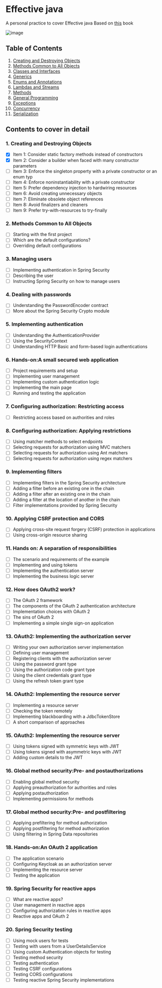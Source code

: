 # Effective java 
A personal practice to cover Effective java  Based on [this](https://www.amazon.com/Effective-Java-Joshua-Bloch/dp/0134685997) book

![image](https://images-na.ssl-images-amazon.com/images/I/41zLisPNN2L._SX376_BO1,204,203,200_.jpg)

## Table of Contents
1. [Creating and Destroying Objects](#create_distroy)
2. [Methods Common to All Objects](#methods_common)
3. [Classes and Interfaces](#classes_interfaces)
4. [Generics](#generics)
5. [Enums and Annotations](#enums_annotations)
6. [Lambdas and Streams](#lambdas_streams)
7. [Methods](#methos)
8. [General Programming](#general_programming)
9. [Exceptions](#exceptions)
10. [Concurrency](#concurrency)
11. [Serialization](#serialization)

## Contents to cover in detail
### 1. Creating and Destroying Objects <a name="create_distroy"></a>
- [x] Item 1: Consider static factory methods instead of constructors
- [x] Item 2: Consider a builder when faced with many constructor parameters
- [ ] Item 3: Enforce the singleton property with a private constructor or an enum typ
- [ ] Item 4: Enforce noninstantiability with a private constructor
- [ ] Item 5: Prefer dependency injection to hardwiring resources
- [ ] Item 6: Avoid creating unnecessary objects
- [ ] Item 7: Eliminate obsolete object references
- [ ] Item 8: Avoid finalizers and cleaners
- [ ] Item 9: Prefer try-with-resources to try-finally
### 2. Methods Common to All Objects <a name="hello_spring_scurity"></a>
- [ ] Starting with the first project
- [ ] Which are the default configurations?
- [ ] Overriding default configurations
### 3. Managing users  <a name="managing_users"></a>
- [ ] Implementing authentication in Spring Security
- [ ] Describing the user
- [ ] Instructing Spring Security on how to manage users
### 4. Dealing with passwords  <a name="dealing_with_passwords"></a>
- [ ] Understanding the PasswordEncoder contract 
- [ ] More about the Spring Security Crypto module 
### 5. Implementing authentication  <a name="implementing_authentication"></a>
- [ ] Understanding the AuthenticationProvider
- [ ] Using the SecurityContext
- [ ] Understanding HTTP Basic and form-based login authentications 
### 6. Hands-on:A small secured web application <a name="secured_web"></a>
- [ ] Project requirements and setup
- [ ] Implementing user management 
- [ ] Implementing custom authentication logic
- [ ] Implementing the main page 
- [ ] Running and testing the application 
### 7. Configuring authorization: Restricting access <a name="config_authorization"></a>
- [ ] Restricting access based on authorities and roles
### 8. Configuring authorization: Applying restrictions <a name="config_authorization_applying"></a>
- [ ] Using matcher methods to select endpoints 
- [ ] Selecting requests for authorization using MVC matchers 
- [ ] Selecting requests for authorization using Ant matchers
- [ ] Selecting requests for authorization using regex matchers 
### 9. Implementing filters <a name="filters"></a>
- [ ] Implementing filters in the Spring Security architecture 
- [ ] Adding a filter before an existing one in the chain 
- [ ] Adding a filter after an existing one in the chain 
- [ ] Adding a filter at the location of another in the chain 
- [ ] Filter implementations provided by Spring Security 
### 10. Applying CSRF protection and CORS <a name="CSRF_CORS"></a>
- [ ] Applying cross-site request forgery (CSRF) protection in applications  
- [ ] Using cross-origin resource sharing 
### 11. Hands on: A separation of responsibilities <a name="separation"></a>
- [ ] The scenario and requirements of the example 
- [ ] Implementing and using tokens 
- [ ] Implementing the authentication server 
- [ ] Implementing the business logic server
### 12. How does OAuth2 work? <a name="oauth"></a>
- [ ] The OAuth 2 framework 
- [ ] The components of the OAuth 2 authentication architecture
- [ ] Implementation choices with OAuth 2
- [ ] The sins of OAuth 2
- [ ] Implementing a simple single sign-on application
### 13. OAuth2: Implementing the authorization server <a name="authorization_server"></a>
- [ ] Writing your own authorization server implementation
- [ ] Defining user management 
- [ ] Registering clients with the authorization server 
- [ ] Using the password grant type
- [ ] Using the authorization code grant type
- [ ] Using the client credentials grant type
- [ ] Using the refresh token grant type
### 14. OAuth2: Implementing the resource server <a name="resource_server"></a>
- [ ] Implementing a resource server 
- [ ] Checking the token remotely 
- [ ] Implementing blackboarding with a JdbcTokenStore
- [ ] A short comparison of approaches 
### 15. OAuth2: Implementing the resource server <a name="using_jwt"></a>
- [ ] Using tokens signed with symmetric keys with JWT
- [ ] Using tokens signed with asymmetric keys with JWT 
- [ ] Adding custom details to the JWT 
### 16. Global method security:Pre- and postauthorizations <a name="global_method_postauthorizations"></a>
- [ ] Enabling global method security 
- [ ] Applying preauthorization for authorities and roles 
- [ ] Applying postauthorization 
- [ ] Implementing permissions for methods 
### 17. Global method security:Pre- and postfiltering <a name="global_method_postfiltering"></a>
- [ ] Applying prefiltering for method authorization
- [ ] Applying postfiltering for method authorization 
- [ ] Using filtering in Spring Data repositories
### 18. Hands-on:An OAuth 2 application <a name="oauth_application"></a>
- [ ] The application scenario
- [ ] Configuring Keycloak as an authorization server 
- [ ] Implementing the resource server 
- [ ] Testing the application
### 19. Spring Security for reactive apps <a name="security_reactive"></a>
- [ ] What are reactive apps? 
- [ ] User management in reactive apps 
- [ ] Configuring authorization rules in reactive apps 
- [ ] Reactive apps and OAuth 2
### 20. Spring Security testing <a name="security_testing"></a>
- [ ] Using mock users for tests
- [ ] Testing with users from a UserDetailsService 
- [ ] Using custom Authentication objects for testing 
- [ ] Testing method security 
- [ ] Testing authentication 
- [ ] Testing CSRF configurations
- [ ] Testing CORS configurations
- [ ] Testing reactive Spring Security implementations
